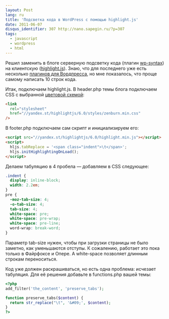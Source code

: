 ```yaml
---
layout: Post
lang: ru
title: 'Подсветка кода в WordPress с помощью highlight.js'
date: 2011-06-07
disqus_identifier: 307 http://nano.sapegin.ru/?p=307
tags:
  - javascript
  - wordpress
  - html
---
```


Решил заменить в блоге серверную подсветку кода (плагин [wp-syntax](https://wordpress.org/plugins/wp-syntax/)) на клиентскую ([highlight.js](https://highlightjs.org/)). Знаю, что для последнего уже есть несколько [плагинов для Вордпресса](http://softwaremaniacs.org/soft/), но мне показалось, что проще самому написать 10 строк кода.

Итак, подключаем highlight.js. В header.php темы блога подключаем CSS с выбранной [цветовой схемой](https://highlightjs.org/static/demo/):

```html
<link
  rel="stylesheet"
  href="//yandex.st/highlightjs/6.0/styles/zenburn.min.css"
/>
```

В footer.php подключаем сам скрипт и инициализируем его:

```html
<script src="//yandex.st/highlightjs/6.0/highlight.min.js"></script>
<script>
  hljs.tabReplace = '<span class="indent">\t</span>';
  hljs.initHighlightingOnLoad();
</script>
```

Делаем табуляцию в 4 пробела — добавляем в CSS следующее:

```css
.indent {
  display: inline-block;
  width: 2.2em;
}
pre {
  -moz-tab-size: 4;
  -o-tab-size: 4;
  tab-size: 4;
  white-space: pre;
  white-space: pre-wrap;
  white-space: pre-line;
  word-wrap: break-word;
}
```

Параметр tab-size нужен, чтобы при загрузки страницы не было заметно, как уменьшаются отступы. К сожалению, работает это пока только в Файрфоксе и Опере. А white-space позволяет длинным строкам переноситься.

Код уже должен раскрашиваться, но есть одна проблема: исчезает табуляция. Для её решения добавьте в functions.php вашей темы:

```php
<?php
add_filter('the_content', 'preserve_tabs');

function preserve_tabs($content) {
  return str_replace("\t", '&#09;', $content);
}
?>
```
